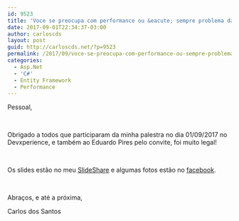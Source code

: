 ```yaml
---
id: 9523
title: 'Voce se preocupa com performance ou &eacute; sempre problema da infra'
date: 2017-09-01T22:34:37-03:00
author: carloscds
layout: post
guid: http://carloscds.net/?p=9523
permalink: /2017/09/voce-se-preocupa-com-performance-ou-sempre-problema-da-infra/
categories:
  - Asp.Net
  - 'C#'
  - Entity Framework
  - Performance
---
```

Pessoal,

&#160;

Obrigado a todos que participaram da minha palestra no dia 01/09/2017 no Devxperience, e também ao Eduardo Pires pelo convite, foi muito legal!

&#160;

Os slides estão no meu [SlideShare](https://www.slideshare.net/carloscds/voce-se-preocupa-com-performance-ou-sempre-problema-da-infra) e algumas fotos estão no [facebook](https://www.facebook.com/media/set/?set=a.10214287472120012.1073741863.1212382196&type=1&l=6ed1c70460).

&#160;

Abraços, e até a próxima,

Carlos dos Santos